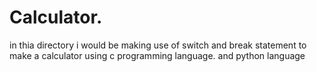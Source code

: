 # Calculator.

in thia directory i would be making use of switch and break statement to make a calculator using c programming language.
and python language
